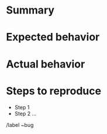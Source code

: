 # Summary

# Expected behavior
<!---What did you expected--->

# Actual behavior
<!---What is happening--->

# Steps to reproduce

 - Step 1
 - Step 2
 ...

/label ~bug
